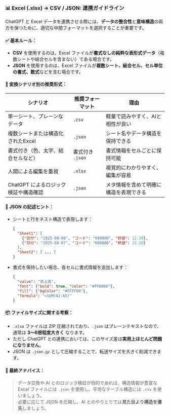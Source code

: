 
### 📊 Excel (.xlsx) → CSV / JSON: 連携ガイドライン

ChatGPT と Excel データを連携させる際には、**データの整合性**と**意味構造**の両方を保つために、適切な中間フォーマットを選択することが重要です。

#### ✅ 基本ルール：

- **CSV** を使用するのは、Excel ファイルが**書式なしの純粋な表形式データ**（複数シートや結合セルを含まない）である場合です。
- **JSON** を使用するのは、Excel ファイルが**複数シート、結合セル、セル単位の書式、数式**などを含む場合です。

#### 🔄 変換シナリオ別の推奨形式：

| シナリオ | 推奨フォーマット | 理由 |
|----------|------------------|------|
| 単一シート、プレーンなデータ | `.csv` | 軽量で読みやすく、AIと相性が良い |
| 複数シートまたは構造化されたExcel | `.json` | シート名やデータ構造を保持できる |
| 書式付き（色、太字、結合セルなど） | 書式付き `.json` | 書式情報をセルごとに保持可能 |
| 人間による編集を重視 | `.xlsx` | 視覚的にわかりやすく、編集が容易 |
| ChatGPT によるロジック検証や構造確認 | `.json` | メタ情報を含めて明確に構造を表現できる |

#### 🔧 JSON の記述ヒント：

- シートと行をネスト構造で表現します：
  ```json
  {
    "Sheet1": [
      {"日付": "2025-08-08", "コード": "600000", "終値": 12.34},
      {"日付": "2025-08-07", "コード": "600000", "終値": 12.10}
    ],
    "Sheet2": [ ... ]
  }
  ```

- 書式を保持したい場合、各セルに書式情報を追加します：
  ```json
  {
    "value": "売上高",
    "font": {"bold": true, "color": "#FF0000"},
    "fill": {"bgColor": "#FFFF00"},
    "formula": "=SUM(A1:A5)"
  }
  ```

#### 📦 ファイルサイズに関する考察：

- `.xlsx` ファイルは ZIP 圧縮されており、`.json` はプレーンテキストなので、通常は **3～6倍程度大きく** なります。
- ただし ChatGPT との連携においては、このサイズ差は**実用上ほとんど問題になりません**。
- JSON は `.json.gz` として圧縮することで、転送サイズを大きく削減できます。

#### 🧠 最終アドバイス：

> データ交換や AI とのロジック検証が目的であれば、構造情報が豊富な Excel ファイルには `.json` を使用し、平坦なテーブル構造には `.csv` を使いましょう。  
> 必要に応じて JSON を圧縮し、AI とのやりとりでは**見た目より構造を優先**しましょう。
